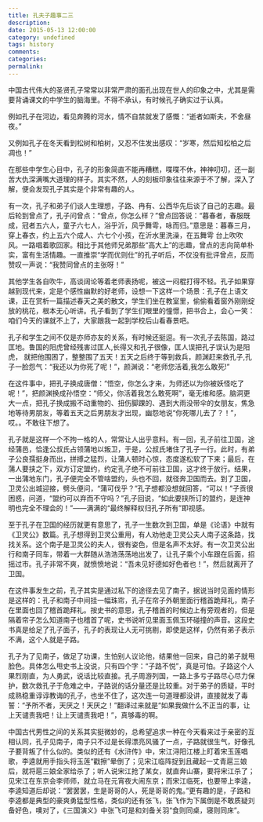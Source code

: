 ```yaml
---
title: 孔夫子趣事二三
description:
date: 2015-05-13 12:00:00
category: undefined
tags: history
comments:
categories:
permalink:
---
```



中国古代伟大的圣贤孔子常常以非常严肃的面孔出现在世人的印象之中，尤其是需要背诵课文的中学生的脑海里。不得不承认，有时候孔子确实过于认真。

例如孔子在河边，看见奔腾的河水，情不自禁就发了感慨：“逝者如斯夫，不舍昼夜。”

又例如孔子在冬天看到松树和柏树，又忍不住发出感叹：“岁寒，然后知松柏之后凋也！”

<!--more-->

在那些中学生心目中，孔子的形象简直不能再糟糕，喋喋不休，神神叨叨，还一副苦大仇深满嘴大道理的样子。其实不然，人的刻板印象往往来源于不了解，深入了解，便会发现孔子其实是个非常有趣的人。

有一次，孔子和弟子们谈人生理想，子路、冉有、公西华先后谈了自己的志趣。最后轮到曾点了，孔子问曾点：“曾点，你怎么样？”曾点回答说：“暮春者，春服既成，冠者五六人，童子六七人，浴乎沂，风乎舞雩，咏而归。”意思是：暮春三月，穿上春衣，约上五六个成人、六七个小孩，在沂水里洗澡，在五舞雩 台上吹吹风。一路唱着歌回家。相比于其他师兄弟那些“高大上”的志趣，曾点的志向简单朴实，富有生活情趣。一直推崇“学而优则仕”的孔子听后，不仅没有批评曾点，反而赞叹一声说：“我赞同曾点的主张呀！”

其他学生各自吹牛，高谈阔论等着老师表扬呢，被这一闷棍打得不轻。孔子如果穿越到现代来，定是个感性幽默的好老师，设想一下这样一个场景：孔子在上语文课，正在赏析一篇描述春天之美的散文，学生们坐在教室里，偷偷看着窗外刚刚绽放的桃花，根本无心听讲。孔子看到了学生们眼里的憧憬，把书合上，会心一笑：咱们今天的课就不上了，大家跟我一起到学校后山看春景吧。

孔子和学生之间不仅是亦师亦友的关系，有时候还挺逗。有一次孔子去陈国，路过匡地。鲁国的阳虎曾经残害过匡人,长得又和孔子很像，匡人误把孔子误认为是阳虎， 就把他围困了，整整围了五天！五天之后终于等到救兵，颜渊赶来救孔子,孔子一脸怨气：“我还以为你死了呢！”，颜渊说：“老师您活着,我怎么敢死!”

在这件事中，把孔子换成唐僧：“悟空，你怎么才来，为师还以为你被妖怪吃了呢！”，把颜渊换成孙悟空：“师父，你活着我怎么敢死啊”，毫无维和感。脑洞更大一点，把孔子换成搬不动重物的、扭伤脚踝的、遇到大雨没带伞的女朋友，焦急地等待男朋友，等着五天之后男朋友才出现，幽怨地说“你死哪儿去了？！”，哎。。不敢往下想了。

孔子就是这样一个不拘一格的人，常常让人出乎意料。有一回，孔子前往卫国，途经蒲邑，恰逢公叔氏占领蒲地以叛卫，于是，公叔氏堵住了孔子一行。此时，有弟子公良孺挺身而出，拼搏之猛烈，让蒲人顿时心惊，态度遂松软了下来；最后，在蒲人要挟之下，双方订定盟约，约定孔子绝不可前往卫国，这才终于放行。结果，一出蒲地东门，孔子便完全不管啥盟约，头也不回，就径奔卫国而去。到了卫国，卫灵公出城迎接，劈头便问，“蒲可伐乎？”孔子想都没想就回答，“可以！”子贡很困惑，问道，“盟约可以弃而不守吗？”孔子回说，“如此要挟所订的盟约，是连神明也完全不理会的！”——满满的“最终解释权归孔子所有”即视感。

至于孔子在卫国的经历就更有意思了，孔子一生数次到卫国，单是《论语》中就有《卫灵公》数篇。孔子想得到卫灵公重用，有人劝他走卫灵公夫人南子这条路，找找关系。这个南子是卫灵公的夫人，很有姿色，但是名声不太好。有一次卫灵公出行和南子同车，带着一大群随从浩浩荡荡地出发了，让孔子乘个小车跟在后面，招摇过市。孔子非常不爽，就愤愤地说：“吾未见好德如好色者也！”，然后就离开了卫国。

在这件事发生之前，孔子其实是通过私下的途径去见了南子，据说当时见面的情形是这样的：孔子和南子中间挂一幅珠帘，孔子在帘子外朝里面行稽首跪拜礼，南子在里面也回了稽首跪拜礼。按史书的意思，孔子稽首的时候边上有旁观者的，但是隔着帘子怎么知道南子也稽首了呢，史书说听见里面玉佩玉环碰撞的声音。这段史书真是给足了孔子面子，孔子的表现让人无可挑剔，即使是这样，仍然有弟子表示不满，这个人就是子路。

孔子为了见南子，做足了功课，生怕别人议论他，结果他一回来，自己的弟子就甩脸色。具体怎么甩史书上没说，只有四个字：“子路不悦”，真是可怕。子路这个人果烈刚直，为人勇武，说话比较直接。孔子周游列国，一路上多亏子路尽心尽力保护，数次救孔子于危难之中，子路说的话分量还是比较重。对于弟子的质疑，平时成熟稳重谆谆教诲的孔子，也坐不住了，这次连一句道理都没讲，直接就发了毒誓：“予所不者，天厌之！天厌之！”翻译过来就是“如果我做什么不正当的事，让上天谴责我吧！让上天谴责我吧！”，真够毒的啊。

中国古代男性之间的关系其实挺微妙的，总希望追求一种在今天看来过于亲密的互相认同，孔子见南子，南子只不过是长得漂亮风骚了一点，子路就很生气，好像孔子要背叛了什么似的。类似的还有《水浒传》中，宋江浔阳江楼上盯着宋玉莲唱歌，李逵就用手指头将玉莲“戳擦”晕倒了；见宋江临阵捉到且藏起一丈青扈三娘后，就将扈三娘全家给杀了；听人说宋江抢了某女，就直奔山寨，要将宋江杀了；见宋江在东京会李师师，就立马在元宵夜大闹东京；而宋江临死，也要带上李逵，李逵知道后却说：“罢罢罢，生是哥哥的人，死是哥哥的鬼。”更有趣的是，子路和李逵都是典型的豪爽勇猛型性格，类似的还有张飞，张飞作为下属倒是不敢质疑刘备好色，噢对了，《三国演义》中张飞可是和刘备关羽“食则同桌，寝则同床”。
